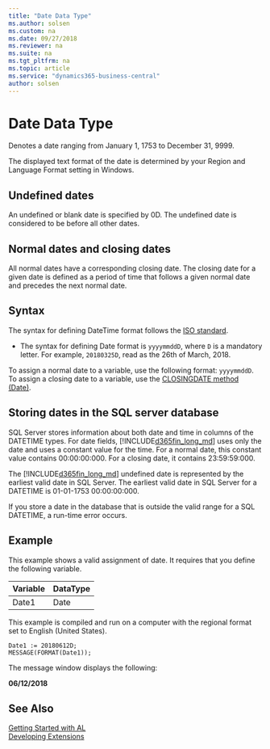 ```yaml
---
title: "Date Data Type"
ms.author: solsen
ms.custom: na
ms.date: 09/27/2018
ms.reviewer: na
ms.suite: na
ms.tgt_pltfrm: na
ms.topic: article
ms.service: "dynamics365-business-central"
author: solsen
---
```

[//]: # (START>DO_NOT_EDIT)
[//]: # (IMPORTANT:Do not edit any of the content between here and the END>DO_NOT_EDIT.)
[//]: # (Any modifications should be made in the .resx files in the ModernDev repo.)
# Date Data Type
Denotes a date ranging from January 1, 1753 to December 31, 9999.



[//]: # (IMPORTANT: END>DO_NOT_EDIT)

The displayed text format of the date is determined by your Region and Language Format setting in Windows.  
  
## Undefined dates  
 An undefined or blank date is specified by 0D. The undefined date is considered to be before all other dates.  
  
## Normal dates and closing dates  
 All normal dates have a corresponding closing date. The closing date for a given date is defined as a period of time that follows a given normal date and precedes the next normal date.  
  
## Syntax
The syntax for defining DateTime format follows the [ISO standard](https://en.wikipedia.org/wiki/ISO_8601). 
- The syntax for defining Date format is `yyyymmddD`, where `D` is a mandatory letter. For example, `20180325D`, read as the 26th of March, 2018.

 To assign a normal date to a variable, use the following format: `yyyymmddD`.
 To assign a closing date to a variable, use the [CLOSINGDATE method (Date)](../methods/devenv-closingdate-method-date.md).  
  
## Storing dates in the SQL server database  
 SQL Server stores information about both date and time in columns of the DATETIME types. For date fields, [!INCLUDE[d365fin_long_md](../includes/d365fin_long_md.md)] uses only the date and uses a constant value for the time. For a normal date, this constant value contains 00:00:00:000. For a closing date, it contains 23:59:59:000.  
  
 The [!INCLUDE[d365fin_long_md](../includes/d365fin_long_md.md)] undefined date is represented by the earliest valid date in SQL Server. The earliest valid date in SQL Server for a DATETIME is 01-01-1753 00:00:00:000.  
  
 If you store a date in the database that is outside the valid range for a SQL DATETIME, a run-time error occurs.  


## Example  
This example shows a valid assignment of date. It requires that you define the following variable.  
  
|Variable|DataType|  
|--------|--------|  
|Date1|Date|  
  
This example is compiled and run on a computer with the regional format set to English (United States).

```  
Date1 := 20180612D;  
MESSAGE(FORMAT(Date1));  
```  
  
The message window displays the following:  
  
 **06/12/2018**  
  
## See Also
[Getting Started with AL](../devenv-get-started.md)  
[Developing Extensions](../devenv-dev-overview.md)  